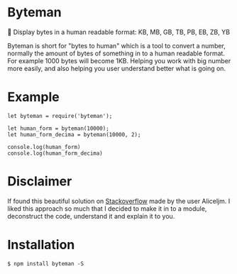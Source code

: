 # Byteman

🤖 Display bytes in a human readable format: KB, MB, GB, TB, PB, EB, ZB, YB

Byteman is short for "bytes to human" which is a tool to convert a number, normally the amount of bytes of something in to a human readable format. For example 1000 bytes will become 1KB. Helping you work with big number more easily, and also helping you user understand better what is going on.

# Example

```
let byteman = require('byteman');

let human_form = byteman(10000);
let human_form_decima = byteman(10000, 2);

console.log(human_form)
console.log(human_form_decima)
```

# Disclaimer

If found this beautiful solution on [Stackoverflow](http://stackoverflow.com/questions/15900485/correct-way-to-convert-size-in-bytes-to-kb-mb-gb-in-javascript) made by the user Aliceljm. I liked this approach so much that I decided to make it in to a module, deconstruct the code, understand it and explain it to you.

# Installation

```
$ npm install byteman -S
```
